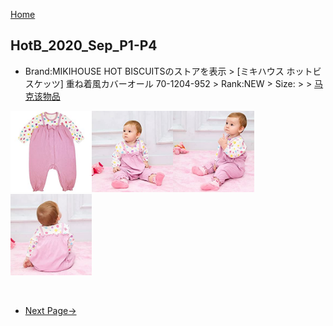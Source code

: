 [Home](../readme.md) 

## HotB_2020_Sep_P1-P4

* Brand:MIKIHOUSE HOT BISCUITSのストアを表示 > [ミキハウス ホットビスケッツ] 重ね着風カバーオール 70-1204-952 > Rank:NEW > Size: >  > [马克该物品](https://github.com/kuroei/buyer/issues/new?title=%5B%E3%83%9F%E3%82%AD%E3%83%8F%E3%82%A6%E3%82%B9+%E3%83%9B%E3%83%83%E3%83%88%E3%83%93%E3%82%B9%E3%82%B1%E3%83%83%E3%83%84%5D+%E9%87%8D%E3%81%AD%E7%9D%80%E9%A2%A8%E3%82%AB%E3%83%90%E3%83%BC%E3%82%AA%E3%83%BC%E3%83%AB+70-1204-952&body=%5B%E3%83%9F%E3%82%AD%E3%83%8F%E3%82%A6%E3%82%B9+%E3%83%9B%E3%83%83%E3%83%88%E3%83%93%E3%82%B9%E3%82%B1%E3%83%83%E3%83%84%5D+%E9%87%8D%E3%81%AD%E7%9D%80%E9%A2%A8%E3%82%AB%E3%83%90%E3%83%BC%E3%82%AA%E3%83%BC%E3%83%AB+70-1204-952%3Cbr%3E%3Cbr%3E%60&labels=miki_amz&code=%60)

<img style="display:inline-block;" src="./pic/70-1204-952/%E3%83%99%E3%83%93%E3%83%BC%EF%BC%86%E3%83%9E%E3%82%BF%E3%83%8B%E3%83%86%E3%82%A3/MIKIHOUSE%20HOT%20BISCUITS%E3%81%AE%E3%82%B9%E3%83%88%E3%82%A2%E3%82%92%E8%A1%A8%E7%A4%BA/%60/1.jpg" width=130 /><img style="display:inline-block;" src="./pic/70-1204-952/%E3%83%99%E3%83%93%E3%83%BC%EF%BC%86%E3%83%9E%E3%82%BF%E3%83%8B%E3%83%86%E3%82%A3/MIKIHOUSE%20HOT%20BISCUITS%E3%81%AE%E3%82%B9%E3%83%88%E3%82%A2%E3%82%92%E8%A1%A8%E7%A4%BA/%60/2.jpg" width=130 /><img style="display:inline-block;" src="./pic/70-1204-952/%E3%83%99%E3%83%93%E3%83%BC%EF%BC%86%E3%83%9E%E3%82%BF%E3%83%8B%E3%83%86%E3%82%A3/MIKIHOUSE%20HOT%20BISCUITS%E3%81%AE%E3%82%B9%E3%83%88%E3%82%A2%E3%82%92%E8%A1%A8%E7%A4%BA/%60/3.jpg" width=130 /><img style="display:inline-block;" src="./pic/70-1204-952/%E3%83%99%E3%83%93%E3%83%BC%EF%BC%86%E3%83%9E%E3%82%BF%E3%83%8B%E3%83%86%E3%82%A3/MIKIHOUSE%20HOT%20BISCUITS%E3%81%AE%E3%82%B9%E3%83%88%E3%82%A2%E3%82%92%E8%A1%A8%E7%A4%BA/%60/4.jpg" width=130 />

<br>

* [Next Page->](./HotB_2020_Sep_P1-P4_2.md) 

